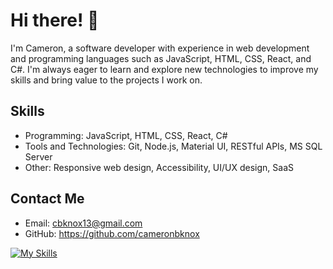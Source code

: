 # Hi there! 👋

I'm Cameron, a software developer with experience in web development and programming languages such as JavaScript, HTML, CSS, React, and C#. I'm always eager to learn and explore new technologies to improve my skills and bring value to the projects I work on.

## Skills
- Programming: JavaScript, HTML, CSS, React, C#
- Tools and Technologies: Git, Node.js, Material UI, RESTful APIs, MS SQL Server
- Other: Responsive web design, Accessibility, UI/UX design, SaaS

## Contact Me
- Email: cbknox13@gmail.com
- GitHub: https://github.com/cameronbknox

[![My Skills](https://skillicons.dev/icons?i=js,html,css,react,git,cs,materialui,nodejs)](https://skillicons.dev)
